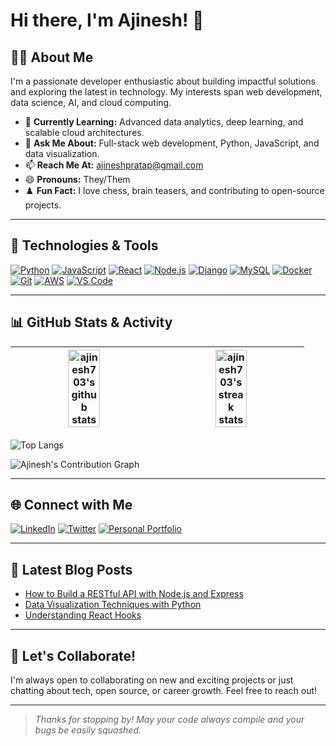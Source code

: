 # Hi there, I'm Ajinesh! 👋

## 👨‍💻 About Me
I'm a passionate developer enthusiastic about building impactful solutions and exploring the latest in technology. My interests span web development, data science, AI, and cloud computing.

- 🌱 **Currently Learning:** Advanced data analytics, deep learning, and scalable cloud architectures.
- 💬 **Ask Me About:** Full-stack web development, Python, JavaScript, and data visualization.
- 📫 **Reach Me At:** [ajineshpratap@gmail.com](mailto:ajineshpratap@gmail.com)
- 😄 **Pronouns:** They/Them
- ♟️ **Fun Fact:** I love chess, brain teasers, and contributing to open-source projects.

---

## 🚀 Technologies & Tools
[![Python](https://img.shields.io/badge/-Python-3776AB?style=for-the-badge&logo=python&logoColor=white)](#)
[![JavaScript](https://img.shields.io/badge/-JavaScript-F7DF1E?style=for-the-badge&logo=javascript&logoColor=black)](#)
[![React](https://img.shields.io/badge/-React-61DAFB?style=for-the-badge&logo=react&logoColor=black)](#)
[![Node.js](https://img.shields.io/badge/-Node.js-339933?style=for-the-badge&logo=node.js&logoColor=white)](#)
[![Django](https://img.shields.io/badge/-Django-092E20?style=for-the-badge&logo=django&logoColor=white)](#)
[![MySQL](https://img.shields.io/badge/-MySQL-4479A1?style=for-the-badge&logo=mysql&logoColor=white)](#)
[![Docker](https://img.shields.io/badge/-Docker-2496ED?style=for-the-badge&logo=docker&logoColor=white)](#)
[![Git](https://img.shields.io/badge/-Git-F05032?style=for-the-badge&logo=git&logoColor=white)](#)
[![AWS](https://img.shields.io/badge/-AWS-232F3E?style=for-the-badge&logo=amazon-aws&logoColor=white)](#)
[![VS Code](https://img.shields.io/badge/-VS%20Code-007ACC?style=for-the-badge&logo=visual-studio-code&logoColor=white)](#)

---

## 📊 GitHub Stats & Activity

| <img src="https://github-readme-stats.vercel.app/api?username=ajinesh703&show_icons=true&theme=radical&hide_title=true&count_private=true" alt="ajinesh703's github stats" width="48%" /> | <img src="https://streak-stats.demolab.com?user=ajinesh703&theme=radical&hide_border=true" alt="ajinesh703's streak stats" width="48%" /> |
|:---:|:---:|

<!-- Dynamic language stats -->
![Top Langs](https://github-readme-stats.vercel.app/api/top-langs/?username=ajinesh703&layout=compact&theme=radical&hide=html,css)

<!-- Contribution Graph -->
![Ajinesh's Contribution Graph](https://github-readme-activity-graph.vercel.app/graph?username=ajinesh703&theme=radical)

---

## 🌐 Connect with Me

[![LinkedIn](https://img.shields.io/badge/-Ajinesh%20Pratap%20Singh-0077B5?style=for-the-badge&logo=linkedin&logoColor=white)](https://www.linkedin.com/in/ajinesh-pratap-singh-b59141248/)
[![Twitter](https://img.shields.io/badge/-@ajinesh703-1DA1F2?style=for-the-badge&logo=twitter&logoColor=white)](https://twitter.com/ajinesh703)
[![Personal Portfolio](https://img.shields.io/badge/-Portfolio-222222?style=for-the-badge&logo=codepen&logoColor=white)](https://ajinesh74.vercel.app/)

---

## 📝 Latest Blog Posts
<!-- BLOG-POST-LIST:START -->
- [How to Build a RESTful API with Node.js and Express](https://ajinesh.com/blog/restful-api-nodejs-express)
- [Data Visualization Techniques with Python](https://ajinesh.com/blog/data-visualization-python)
- [Understanding React Hooks](https://ajinesh.com/blog/react-hooks)
<!-- BLOG-POST-LIST:END -->

---

## 🤝 Let's Collaborate!
I'm always open to collaborating on new and exciting projects or just chatting about tech, open source, or career growth. Feel free to reach out!

---

> *Thanks for stopping by! May your code always compile and your bugs be easily squashed.*
